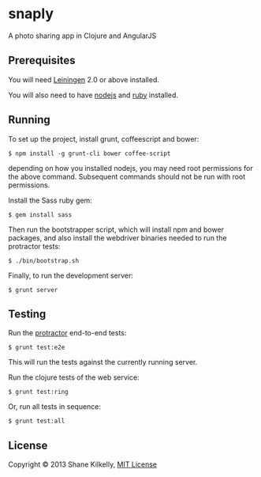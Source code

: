 # snaply

A photo sharing app in Clojure and AngularJS


## Prerequisites

You will need [Leiningen][1] 2.0 or above installed.

[1]: https://github.com/technomancy/leiningen

You will also need to have [nodejs](http://nodejs.org) and
[ruby](http://ruby-lang.org) installed.


## Running

To set up the project, install grunt, coffeescript and bower:
```
$ npm install -g grunt-cli bower coffee-script
```
depending on how you installed nodejs, you may need root permissions for
the above command. Subsequent commands should not be run with root
permissions.


Install the Sass ruby gem:
```
$ gem install sass
```


Then run the bootstrapper script, which will install npm and bower
packages, and also install the webdriver binaries needed to run the
protractor tests:
```
$ ./bin/bootstrap.sh
```


Finally, to run the development server:
```
$ grunt server
```


## Testing

Run the [protractor](https://github.com/angular/protractor) end-to-end tests:
```
$ grunt test:e2e
```
This will run the tests against the currently running server.


Run the clojure tests of the web service:
```
$ grunt test:ring
```


Or, run all tests in sequence:
```
$ grunt test:all
```


## License

Copyright © 2013 Shane Kilkelly, [MIT License](opensource.org/licenses/MIT)
